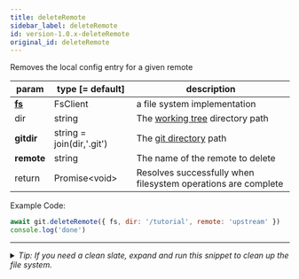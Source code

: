 ```yaml
---
title: deleteRemote
sidebar_label: deleteRemote
id: version-1.0.x-deleteRemote
original_id: deleteRemote
---
```


Removes the local config entry for a given remote

| param          | type [= default]          | description                                                   |
| -------------- | ------------------------- | ------------------------------------------------------------- |
| [**fs**](./fs) | FsClient                  | a file system implementation                                  |
| dir            | string                    | The [working tree](dir-vs-gitdir.md) directory path           |
| **gitdir**     | string = join(dir,'.git') | The [git directory](dir-vs-gitdir.md) path                    |
| **remote**     | string                    | The name of the remote to delete                              |
| return         | Promise\<void\>           | Resolves successfully when filesystem operations are complete |

Example Code:

```js live
await git.deleteRemote({ fs, dir: '/tutorial', remote: 'upstream' })
console.log('done')
```


---

<details>
<summary><i>Tip: If you need a clean slate, expand and run this snippet to clean up the file system.</i></summary>

```js live
window.fs = new LightningFS('fs', { wipe: true })
window.pfs = window.fs.promises
console.log('done')
```
</details>

<script>
(function rewriteEditLink() {
  const el = document.querySelector('a.edit-page-link.button');
  if (el) {
    el.href = 'https://github.com/isomorphic-git/isomorphic-git/edit/master/src/api/deleteRemote.js';
  }
})();
</script>